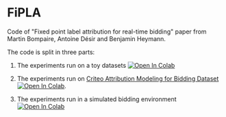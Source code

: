 # FiPLA
Code of "Fixed point label attribution for real-time bidding" paper from Martin Bompaire, Antoine Désir and Benjamin Heymann.

The code is split in three parts:

1. The experiments run on a toy datasets [![Open In Colab](https://colab.research.google.com/assets/colab-badge.svg)](https://colab.research.google.com/github/Mbompr/FiPLA/blob/main/FiPLA_Synthetic_examples.ipynb)

2. The experiments run on [Criteo Attribution Modeling for Bidding Dataset](https://ailab.criteo.com/criteo-attribution-modeling-bidding-dataset/) [![Open In Colab](https://colab.research.google.com/assets/colab-badge.svg)](https://colab.research.google.com/github/Mbompr/FiPLA/blob/main/FiPLA_Criteo_dataset.ipynb).

3. The experiments run in a simulated bidding environment  [![Open In Colab](https://colab.research.google.com/assets/colab-badge.svg)](https://colab.research.google.com/github/Mbompr/FiPLA/blob/main/FiPLA_Impact_on_revenue.ipynb)
